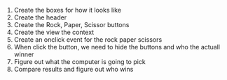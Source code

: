 1. Create the boxes for how it looks like
2. Create the header
3. Create the Rock, Paper, Scissor buttons
4. Create the view the context
4. Create an onclick event for the rock paper scissors
5. When click the button, we need to hide the buttons and who the actuall winner
6. Figure out what the computer is going to pick
7. Compare results and figure out who wins 